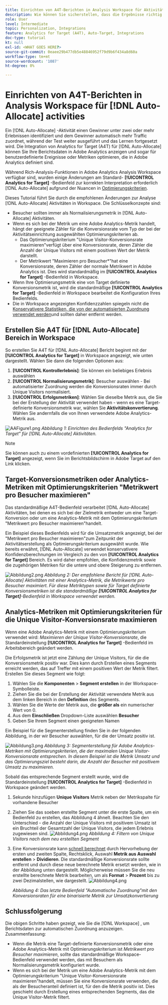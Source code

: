 ```yaml
---
title: Einrichten von A4T-Berichten in Analysis Workspace für Aktivitäten mit automatisierter Zuordnung
description: Wie können Sie sicherstellen, dass die Ergebnisse richtig interpretiert werden, sobald Sie Ihre A4T-Integration (Analytics for Target) eingerichtet haben und Aktivitäten mit automatisierter Zuordnung ausführen? Führen Sie diese Schritte aus, um A4T-Berichte in Analysis Workspace zu konfigurieren und erwartete Ergebnisse bei der Ausführung von Aktivitäten mit automatisierter Zuordnung zu erhalten.
role: User
level: Intermediate
topic: Personalization, Integrations
feature: Analytics for Target (A4T), Auto-Target, Integrations
doc-type: tutorial
kt: null
exl-id: <WHAT GOES HERE?>
source-git-commit: 0eaee29b477db5e48846952f79d9b6f434a8d60a
workflow-type: tm+mt
source-wordcount: '1087'
ht-degree: 0%

---
```


# Einrichten von A4T-Berichten in Analysis Workspace für [!DNL Auto-Allocate] activities

Ein [!DNL Auto-Allocate] -Aktivität einen Gewinner unter zwei oder mehr Erlebnissen identifiziert und dem Gewinner automatisch mehr Traffic zuordnet, während der Test weiter ausgeführt und das Lernen fortgesetzt wird. Die Integration von Analytics for Target (A4T) für [!DNL Auto-Allocate] können Sie Ihre Berichtsdaten in Adobe Analytics anzeigen und sogar für benutzerdefinierte Ereignisse oder Metriken optimieren, die in Adobe Analytics definiert sind.

Während Rich-Analysis-Funktionen in Adobe Analytics Analysis Workspace verfügbar sind, wurden einige Änderungen am Standard- **[!UICONTROL Analytics for Target]** -Bedienfeld zur korrekten Interpretation erforderlich [!DNL Auto-Allocate] aufgrund der Nuancen in [Optimierungskriterien](https://experienceleague.adobe.com/docs/target/using/integrate/a4t/a4t-at-aa.html?lang=en#supported).

Dieses Tutorial führt Sie durch die empfohlenen Änderungen zur Analyse [!DNL Auto-Allocate] Aktivitäten in Workspace. Die Schlüsselkonzepte sind:

* Besucher sollten immer als Normalisierungsmetrik in [!DNL Auto-Allocate] Aktivitäten.
* Wenn es sich bei der Metrik um eine Adobe Analytics-Metrik handelt, hängt der geeignete Zähler für die Konversionsrate vom Typ der bei der Aktivitätseinrichtung ausgewählten Optimierungskriterien ab.
   * Das Optimierungskriterium &quot;Unique Visitor-Konversionsrate maximieren&quot;verfügt über eine Konversionsrate, deren Zähler die Anzahl der Unique Visitors mit einem positiven Wert der Metrik darstellt.
   * Der Metrikwert &quot;Maximieren pro Besucher*&quot;hat eine Konversionsrate, deren Zähler der normale Metrikwert in Adobe Analytics ist. Dies wird standardmäßig im **[!UICONTROL Analytics for Target]** -Bedienfeld in Workspace.
* Wenn Ihre Optimierungsmetrik eine von Target definierte Konversionsmetrik ist, wird die standardmäßige **[!UICONTROL Analytics for Target]** -Bedienfeld in Workspace bearbeitet die Konfiguration Ihres Bedienfelds.
* Die in Workspace angezeigten Konfidenzzahlen spiegeln nicht die [Konservativere Statistiken, die von der automatisierten Zuordnung verwendet werden](https://experienceleague.adobe.com/docs/target/using/activities/auto-allocate/automated-traffic-allocation.html?lang=en#section_98388996F0584E15BF3A99C57EEB7629)und sollten daher entfernt werden.


## Erstellen Sie A4T für [!DNL Auto-Allocate] Bereich in Workspace

So erstellen Sie A4T für [!DNL Auto-Allocate] Bericht beginnt mit der **[!UICONTROL Analytics for Target]** in Workspace angezeigt, wie unten dargestellt. Wählen Sie dann die folgenden Optionen aus:

1. **[!UICONTROL Kontrollerlebnis]**: Sie können ein beliebiges Erlebnis auswählen
2. **[!UICONTROL Normalisierungsmetrik]**: Besucher auswählen - Bei automatisierter Zuordnung werden die Konversionsraten immer durch Unique Visitors normalisiert.
3. **[!UICONTROL Erfolgsmetriken]**: Wählen Sie dieselbe Metrik aus, die Sie bei der Erstellung der Aktivität verwendet haben - wenn es eine Target-definierte Konversionsmetrik war, wählen Sie **Aktivitätskonvertierung**. Wählen Sie andernfalls die von Ihnen verwendete Adobe Analytics-Metrik aus.

![AAFigure1.png](assets/AAFigure1.png)
*Abbildung 1: Einrichten des Bedienfelds &quot;Analytics for Target&quot; für [!DNL Auto-Allocate] Aktivitäten.*

>[!NOTE]
>
> Sie können auch zu einem vordefinierten **[!UICONTROL Analytics for Target]** angezeigt, wenn Sie im Berichtsbildschirm in Adobe Target auf den Link klicken.

## Target-Konversionsmetriken oder Analytics-Metriken mit Optimierungskriterien &quot;Metrikwert pro Besucher maximieren&quot;

Das standardmäßige A4T-Bedienfeld verarbeitet [!DNL Auto-Allocate] Aktivitäten, bei denen es sich bei der Zielmetrik entweder um eine Target-Konversion oder um eine Analytics-Metrik mit dem Optimierungskriterium &quot;Metrikwert pro Besucher maximieren&quot;handelt.

Ein Beispiel dieses Bedienfelds wird für die Umsatzmetrik angezeigt, bei der &quot;Metrikwert pro Besucher maximieren&quot;zum Zeitpunkt der Aktivitätserstellung als Optimierungskriterium ausgewählt wurde. Wie bereits erwähnt, [!DNL Auto-Allocate] verwendet konservativere Konfidenzberechnungen im Vergleich zu den von **[!UICONTROL Analytics for Target]** Bereich. Es wird daher empfohlen, die Konfidenzmetrik sowie die zugehörigen Metriken für die untere und obere Steigerung zu entfernen.

![Abbildung2.png](assets/AAFigure2.png)
*Abbildung 2: Der empfohlene Bericht für [!DNL Auto-Allocate] Aktivitäten mit einer Analytics-Metrik, die Metrikwerte pro Besucher maximiert. Für diese Metriktypen sowie für Target definierte Konversionsmetriken ist die standardmäßige **[!UICONTROL Analytics for Target]**-Bedienfeld in Workspace verwendet werden.*


## Analytics-Metriken mit Optimierungskriterien für die Unique Visitor-Konversionsrate maximieren

Wenn eine Adobe Analytics-Metrik mit einem Optimierungskriterium verwendet wird: *Maximieren der Unique Visitor-Konversionsrate*, die Standardeinstellung **[!UICONTROL Analytics for Target]** -Bedienfeld im Arbeitsbereich geändert werden.

Die Erfolgsmetrik ist jetzt eine Zählung der Unique Visitors, für die die Konversionsmetrik positiv war. Dies kann durch Erstellen eines Segments erreicht werden, das auf Treffer mit einem positiven Wert der Metrik filtert. Erstellen Sie dieses Segment wie folgt:

1. Wählen Sie die **Komponenten** > **Segment erstellen** in der Workspace-Symbolleiste.
1. Ziehen Sie die bei der Erstellung der Aktivität verwendete Metrik aus dem linken Bereich in den **Definition** des Segments.
1. Wählen Sie die Werte der Metrik aus, die **größer als** ein numerischer Wert von 0.
1. Aus dem **Einschließen** Dropdown-Liste auswählen **Besucher**
1. Geben Sie Ihrem Segment einen geeigneten Namen

Ein Beispiel für die Segmenterstellung finden Sie in der folgenden Abbildung, in der wir Besucher auswählen, für die der Umsatz positiv ist.

![Abbildung3.png](assets/AAFigure3.png)
*Abbildung 3: Segmenterstellung für Adobe Analytics-Metriken mit Optimierungskriterien, die der maximalen Unique Visitor-Konversionsrate entsprechen. In diesem Beispiel ist die Metrik Umsatz und das Optimierungsziel besteht darin, die Anzahl der Besucher mit positivem Umsatz zu maximieren.*

Sobald das entsprechende Segment erstellt wurde, wird die Standardeinstellung  **[!UICONTROL Analytics for Target]** -Bedienfeld in Workspace geändert werden.

1. Sekunde hinzufügen **Unique Visitors** Metrik neben der Metrikspalte für vorhandene Besucher
2. Ziehen Sie das soeben erstellte Segment unter die erste Spalte, um ein Bedienfeld zu erstellen, das Abbildung 4 ähnelt. Beachten Sie den Unterschied - die Anzahl der Unique Visitors mit positivem Umsatz ist ein Bruchteil der Gesamtzahl der Unique Visitors, die jedem Erlebnis zugewiesen sind.
   ![Abbildung4.png](assets/AAFigure4.png)
   *Abbildung 4: Filtern von Unique Visitors nach dem neu erstellten Segment*
3. Eine Konversionsrate kann [schnell berechnet](https://experienceleague.adobe.com/docs/analytics-learn/tutorials/components/calculated-metrics/quick-calculated-metrics-in-analysis-workspace.html?lang=en) durch Hervorhebung der ersten und zweiten Spalte, Rechtsklick, Auswahl **Metrik aus Auswahl erstellen** > **Dividieren**. Die standardmäßige Konversionsrate sollte entfernt und durch diese neue berechnete Metrik ersetzt werden, wie in der Abbildung unten dargestellt. Möglicherweise müssen Sie die neu erstellte berechnete Metrik bearbeiten, um als **Format** > **Prozent** bis zu zwei Dezimalstellen, wie dargestellt.
   ![Abbildung4.png](assets/AAFigure5.png)

   *Abbildung 4: Das letzte Bedienfeld &quot;Automatische Zuordnung&quot;mit den Konversionsraten für eine binarisierte Metrik zur Umsatzkonvertierung*


## Schlussfolgerung 

Die obigen Schritte haben gezeigt, wie Sie die [!DNL Workspace] , um Berichtsdaten zur automatischen Zuordnung anzuzeigen. Zusammenfassung:

* Wenn die Metrik eine Target-definierte Konversionsmetrik oder eine Adobe Analytics-Metrik mit Optimierungskriterium ist *Metrikwert pro Besucher maximieren*, sollte das standardmäßige Workspace-Bedienfeld verwendet werden, das mit Besuchern als Normalisierungsmetrik konfiguriert wurde.
* Wenn es sich bei der Metrik um eine Adobe Analytics-Metrik mit dem Optimierungskriterium &quot;Unique Visitor-Konversionsrate maximieren&quot;handelt, müssen Sie eine Konversionsrate verwenden, die als der Besucheranteil definiert ist, für den die Metrik positiv ist. Dies geschieht durch Erstellung eines entsprechenden Segments, das die Unique Visitor-Metrik filtert.

